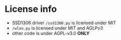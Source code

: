 # License info

- SSD1306 driver ``/ssd1306.py`` is licensed under MIT
- `/wlan.py` is licensed under MIT and AGLPv3
- other code is under AGPL-v3.0 **ONLY**
